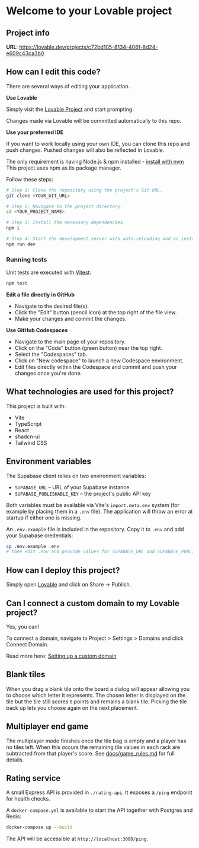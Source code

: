 # Welcome to your Lovable project

## Project info

**URL**: https://lovable.dev/projects/c72bd105-8134-406f-8d24-e609c43ca3b0

## How can I edit this code?

There are several ways of editing your application.

**Use Lovable**

Simply visit the [Lovable Project](https://lovable.dev/projects/c72bd105-8134-406f-8d24-e609c43ca3b0) and start prompting.

Changes made via Lovable will be committed automatically to this repo.

**Use your preferred IDE**

If you want to work locally using your own IDE, you can clone this repo and push changes. Pushed changes will also be reflected in Lovable.

The only requirement is having Node.js & npm installed - [install with nvm](https://github.com/nvm-sh/nvm#installing-and-updating)
This project uses npm as its package manager.

Follow these steps:

```sh
# Step 1: Clone the repository using the project's Git URL.
git clone <YOUR_GIT_URL>

# Step 2: Navigate to the project directory.
cd <YOUR_PROJECT_NAME>

# Step 3: Install the necessary dependencies.
npm i

# Step 4: Start the development server with auto-reloading and an instant preview.
npm run dev
```

### Running tests

Unit tests are executed with [Vitest](https://vitest.dev/):

```sh
npm test
```

**Edit a file directly in GitHub**

- Navigate to the desired file(s).
- Click the "Edit" button (pencil icon) at the top right of the file view.
- Make your changes and commit the changes.

**Use GitHub Codespaces**

- Navigate to the main page of your repository.
- Click on the "Code" button (green button) near the top right.
- Select the "Codespaces" tab.
- Click on "New codespace" to launch a new Codespace environment.
- Edit files directly within the Codespace and commit and push your changes once you're done.

## What technologies are used for this project?

This project is built with:

- Vite
- TypeScript
- React
- shadcn-ui
- Tailwind CSS

## Environment variables

The Supabase client relies on two environment variables:

- `SUPABASE_URL` – URL of your Supabase instance
- `SUPABASE_PUBLISHABLE_KEY` – the project's public API key

Both variables must be available via Vite's `import.meta.env` system (for
example by placing them in a `.env` file). The application will throw an error
at startup if either one is missing.

An `.env.example` file is included in the repository. Copy it to `.env` and
add your Supabase credentials:

```sh
cp .env.example .env
# then edit .env and provide values for SUPABASE_URL and SUPABASE_PUBLISHABLE_KEY
```

## How can I deploy this project?

Simply open [Lovable](https://lovable.dev/projects/c72bd105-8134-406f-8d24-e609c43ca3b0) and click on Share -> Publish.

## Can I connect a custom domain to my Lovable project?

Yes, you can!

To connect a domain, navigate to Project > Settings > Domains and click Connect Domain.

Read more here: [Setting up a custom domain](https://docs.lovable.dev/tips-tricks/custom-domain#step-by-step-guide)

## Blank tiles

When you drag a blank tile onto the board a dialog will appear allowing you to choose which letter it represents. The chosen letter is displayed on the tile but the tile still scores `0` points and remains a blank tile. Picking the tile back up lets you choose again on the next placement.

## Multiplayer end game

The multiplayer mode finishes once the tile bag is empty and a player has no tiles left. When this occurs the remaining tile values in each rack are subtracted from that player's score. See [docs/game_rules.md](docs/game_rules.md) for full details.

## Rating service

A small Express API is provided in `./rating-api`. It exposes a `/ping` endpoint for health checks.

A `docker-compose.yml` is available to start the API together with Postgres and Redis:

```sh
docker-compose up --build
```

The API will be accessible at `http://localhost:3000/ping`.
